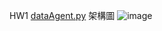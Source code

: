 HW1
[dataAgent.py](https://github.com/48856035/41271213/blob/main/dataAgent.py)
架構圖
![image](https://github.com/user-attachments/assets/f8e44e48-00f4-4342-94e8-737f92d9c0cd)


